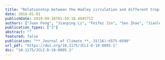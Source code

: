 ```yaml
---
title: "Relationship between the Hadley circulation and different tropical meridional SST structures during boreal summer"
date: 2018-01-01
publishDate: 2019-09-18T01:50:18.494571Z
authors: ["Juan Feng", "Jianping Li", "Feifei Jin", "Sen Zhao", "Jianlei Zhu"]
publication_types: ["2"]
abstract: ""
featured: false
publication: "**_Journal of Climate_**, 31(16):6575-6590"
url_pdf: "https://doi.org/10.1175/JCLI-D-18-0095.1"
doi: "10.1175/JCLI-D-18-0095.1"
---
```


